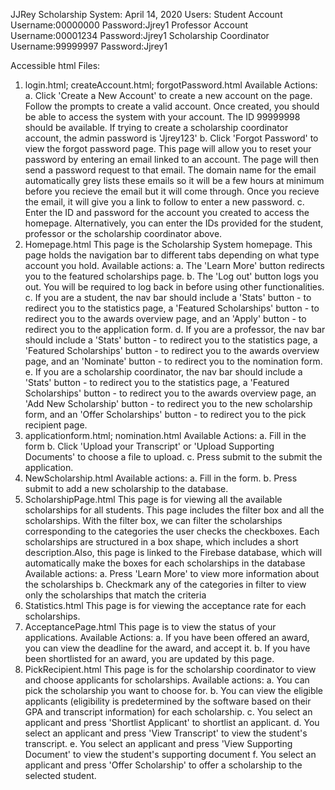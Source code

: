 JJRey Scholarship System: April 14, 2020 
Users: 
Student Account
Username:00000000 
Password:Jjrey1
Professor Account
Username:00001234
Password:Jjrey1
Scholarship Coordinator
Username:99999997
Password:Jjrey1

Accessible html Files: 
1. login.html; createAccount.html; forgotPassword.html 
Available Actions: 
	a. Click 'Create a New Account' to create a new account on the page. Follow the prompts to create a valid account. Once created, you should be able to access the system with your account. The ID 99999998 should be available. If trying to create a scholarship coordinator account, the admin password is 'Jjrey123'
	b. Click 'Forgot Password' to view the forgot password page. This page will allow you to reset your password by entering an email linked to an account. The page will then send a password request to that email. The domain name for the email automatically grey lists these emails so it will be a few hours at minimum before you recieve the email but it will come through. Once you recieve the email, it will give you a link to follow to enter a new password. 
	c. Enter the ID and password for the account you created to access the homepage. Alternatively, you can enter the IDs provided for the student, professor or the scholarship coordinator above. 
2. Homepage.html
	This page is the Scholarship System homepage. This page holds the navigation bar to different tabs depending on what type account you hold. 
Available actions:
	a. The 'Learn More' button redirects you to the featured scholarships page. 
	b. The 'Log out' button logs you out. You will be required to log back in before using other functionalities. 
	c. If you are a student, the nav bar should include a 'Stats' button - to redirect you to the statistics page, a 'Featured Scholarships' button - to redirect you to the awards overview page, and an 'Apply' button - to redirect you to the application form. 
	d. If you are a professor, the nav bar should include a 'Stats' button - to redirect you to the statistics page, a 'Featured Scholarships' button - to redirect you to the awards overview page, and an 'Nominate' button - to redirect you to the nomination form.
	e. If you are a scholarship coordinator, the nav bar should include a 'Stats' button - to redirect you to the statistics page, a 'Featured Scholarships' button - to redirect you to the awards overview page, an 'Add New Scholarship' button - to redirect you to the new scholarship form, and an 'Offer Scholarships' button - to redirect you to the pick recipient page.
3. applicationform.html; nomination.html
Available Actions: 
	a. Fill in the form
	b. Click 'Upload your Transcript' or 'Upload Supporting Documents' 	to choose a file to upload. 
	c. Press submit to the submit the application. 
4. NewScholarship.html 
Available actions: 
	a. Fill in the form.
	b. Press submit to add a new scholarship to the database.
5. ScholarshipPage.html 
	This page is for viewing all the available scholarships for all students. This page includes the filter box and all the scholarships. With the filter box, we can filter the scholarships corresponding to the categories the user checks the checkboxes. Each scholarships are structured in a box shape, which includes a short description.Also, this page is linked to the Firebase database, which will automatically make the boxes for each scholarships in the database
Available actions:
	a. Press 'Learn More' to view more information about the scholarships
	b. Checkmark any of the categories in filter to view only the scholarships that match the criteria
6. Statistics.html
	This page is for viewing the acceptance rate for each scholarships.
7. AcceptancePage.html
This page is to view the status of your applications. 
Available Actions:
	a. If you have been offered an award, you can view the deadline for the award, and accept it.
	b. If you have been shortlisted for an award, you are updated by this page.
8. PickRecipient.html
This page is for the scholarship coordinator to view and choose applicants for scholarships. 
Available actions: 
	a. You can pick the scholarship you want to choose for. 
	b. You can view the eligible applicants (eligibility is predetermined by the software based on their GPA and transcript information) for each scholarship.
	c. You select an applicant and press 'Shortlist Applicant' to shortlist an applicant.
	d. You select an applicant and press 'View Transcript' to view the student's transcript.
	e. You select an applicant and press 'View Supporting Document' to view the student's supporting document
	f. You select an applicant and press 'Offer Scholarship' to offer a scholarship to the selected student. 